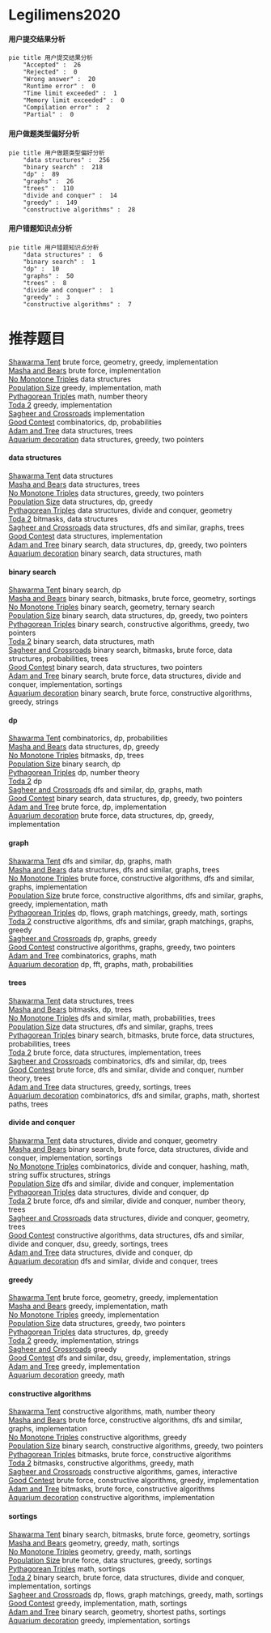 # Legilimens2020
<!-- tabs:start -->
#### **用户提交结果分析**

```mermaid
pie title 用户提交结果分析
    "Accepted" :  26
    "Rejected" :  0
    "Wrong answer" :  20
    "Runtime error" :  0
    "Time limit exceeded" :  1
    "Memory limit exceeded" :  0
    "Compilation error" :  2
    "Partial" :  0
```
#### **用户做题类型偏好分析**

```mermaid
pie title 用户做题类型偏好分析
    "data structures" :  256
    "binary search" :  218
    "dp" :  89
    "graphs" :  26
    "trees" :  110
    "divide and conquer" :  14
    "greedy" :  149
    "constructive algorithms" :  28
```
#### **用户错题知识点分析**

```mermaid
pie title 用户错题知识点分析
    "data structures" :  6
    "binary search" :  1
    "dp" :  10
    "graphs" :  50
    "trees" :  8
    "divide and conquer" :  1
    "greedy" :  3
    "constructive algorithms" :  7
```
<!-- tabs:end -->
# 推荐题目
[Shawarma Tent](http://codeforces.com/problemset/problem/1271/C)		brute force,
                        geometry,
                        greedy,
                        implementation		  
[Masha and Bears](http://codeforces.com/problemset/problem/907/A)		brute force,
                        implementation		  
[No Monotone Triples](http://codeforces.com/problemset/problem/1332/G)		data structures		  
[Population Size](http://codeforces.com/problemset/problem/416/D)		greedy,
                        implementation,
                        math		  
[Pythagorean Triples](http://codeforces.com/problemset/problem/707/C)		math,
                        number theory		  
[Toda 2](http://codeforces.com/problemset/problem/730/A)		greedy,
                        implementation		  
[Sagheer and Crossroads](http://codeforces.com/problemset/problem/812/A)		implementation		  
[Good Contest](http://codeforces.com/problemset/problem/1295/F)		combinatorics,
                        dp,
                        probabilities		  
[Adam and Tree](http://codeforces.com/problemset/problem/442/D)		data structures,
                        trees		  
[Aquarium decoration](http://codeforces.com/problemset/problem/799/E)		data structures,
                        greedy,
                        two pointers		  
<!-- tabs:start -->
#### **data structures**
[Shawarma Tent](http://codeforces.com/problemset/problem/1332/G)		data structures		  
[Masha and Bears](http://codeforces.com/problemset/problem/442/D)		data structures,
                        trees		  
[No Monotone Triples](http://codeforces.com/problemset/problem/799/E)		data structures,
                        greedy,
                        two pointers		  
[Population Size](http://codeforces.com/problemset/problem/675/E)		data structures,
                        dp,
                        greedy		  
[Pythagorean Triples](http://codeforces.com/problemset/problem/678/F)		data structures,
                        divide and conquer,
                        geometry		  
[Toda 2](http://codeforces.com/problemset/problem/1093/G)		bitmasks,
                        data structures		  
[Sagheer and Crossroads](http://codeforces.com/problemset/problem/343/D)		data structures,
                        dfs and similar,
                        graphs,
                        trees		  
[Good Contest](http://codeforces.com/problemset/problem/1263/E)		data structures,
                        implementation		  
[Adam and Tree](http://codeforces.com/problemset/problem/1492/C)		binary search,
                        data structures,
                        dp,
                        greedy,
                        two pointers		  
[Aquarium decoration](http://codeforces.com/problemset/problem/1490/G)		binary search,
                        data structures,
                        math		  
#### **binary search**
[Shawarma Tent](http://codeforces.com/problemset/problem/713/E)		binary search,
                        dp		  
[Masha and Bears](http://codeforces.com/problemset/problem/333/E)		binary search,
                        bitmasks,
                        brute force,
                        geometry,
                        sortings		  
[No Monotone Triples](http://codeforces.com/problemset/problem/1059/D)		binary search,
                        geometry,
                        ternary search		  
[Population Size](http://codeforces.com/problemset/problem/1492/C)		binary search,
                        data structures,
                        dp,
                        greedy,
                        two pointers		  
[Pythagorean Triples](http://codeforces.com/problemset/problem/1463/D)		binary search,
                        constructive algorithms,
                        greedy,
                        two pointers		  
[Toda 2](http://codeforces.com/problemset/problem/1490/G)		binary search,
                        data structures,
                        math		  
[Sagheer and Crossroads](http://codeforces.com/problemset/problem/1479/D)		binary search,
                        bitmasks,
                        brute force,
                        data structures,
                        probabilities,
                        trees		  
[Good Contest](http://codeforces.com/problemset/problem/1436/E)		binary search,
                        data structures,
                        two pointers		  
[Adam and Tree](http://codeforces.com/problemset/problem/1461/D)		binary search,
                        brute force,
                        data structures,
                        divide and conquer,
                        implementation,
                        sortings		  
[Aquarium decoration](http://codeforces.com/problemset/problem/1493/C)		binary search,
                        brute force,
                        constructive algorithms,
                        greedy,
                        strings		  
#### **dp**
[Shawarma Tent](http://codeforces.com/problemset/problem/1295/F)		combinatorics,
                        dp,
                        probabilities		  
[Masha and Bears](http://codeforces.com/problemset/problem/675/E)		data structures,
                        dp,
                        greedy		  
[No Monotone Triples](http://codeforces.com/problemset/problem/599/E)		bitmasks,
                        dp,
                        trees		  
[Population Size](http://codeforces.com/problemset/problem/713/E)		binary search,
                        dp		  
[Pythagorean Triples](http://codeforces.com/problemset/problem/264/B)		dp,
                        number theory		  
[Toda 2](https://codeforces.com/contest/434/problem/C)		dp		  
[Sagheer and Crossroads](https://codeforces.com/contest/1345/problem/E)		dfs and similar,
                        dp,
                        graphs,
                        math		  
[Good Contest](http://codeforces.com/problemset/problem/1492/C)		binary search,
                        data structures,
                        dp,
                        greedy,
                        two pointers		  
[Adam and Tree](https://codeforces.com/contest/1457/problem/C)		brute force,
                        dp,
                        implementation		  
[Aquarium decoration](http://codeforces.com/problemset/problem/1491/C)		brute force,
                        data structures,
                        dp,
                        greedy,
                        implementation		  
#### **graph**
[Shawarma Tent](https://codeforces.com/contest/1345/problem/E)		dfs and similar,
                        dp,
                        graphs,
                        math		  
[Masha and Bears](http://codeforces.com/problemset/problem/343/D)		data structures,
                        dfs and similar,
                        graphs,
                        trees		  
[No Monotone Triples](http://codeforces.com/problemset/problem/1494/F)		brute force,
                        constructive algorithms,
                        dfs and similar,
                        graphs,
                        implementation		  
[Population Size](http://codeforces.com/problemset/problem/1487/C)		brute force,
                        constructive algorithms,
                        dfs and similar,
                        graphs,
                        greedy,
                        implementation,
                        math		  
[Pythagorean Triples](http://codeforces.com/problemset/problem/1437/C)		dp,
                        flows,
                        graph matchings,
                        greedy,
                        math,
                        sortings		  
[Toda 2](http://codeforces.com/problemset/problem/1470/D)		constructive algorithms,
                        dfs and similar,
                        graph matchings,
                        graphs,
                        greedy		  
[Sagheer and Crossroads](http://codeforces.com/problemset/problem/1476/C)		dp,
                        graphs,
                        greedy		  
[Good Contest](http://codeforces.com/problemset/problem/1304/D)		constructive algorithms,
                        graphs,
                        greedy,
                        two pointers		  
[Adam and Tree](http://codeforces.com/problemset/problem/1475/C)		combinatorics,
                        graphs,
                        math		  
[Aquarium decoration](http://codeforces.com/problemset/problem/553/E)		dp,
                        fft,
                        graphs,
                        math,
                        probabilities		  
#### **trees**
[Shawarma Tent](http://codeforces.com/problemset/problem/442/D)		data structures,
                        trees		  
[Masha and Bears](http://codeforces.com/problemset/problem/599/E)		bitmasks,
                        dp,
                        trees		  
[No Monotone Triples](http://codeforces.com/problemset/problem/696/B)		dfs and similar,
                        math,
                        probabilities,
                        trees		  
[Population Size](http://codeforces.com/problemset/problem/343/D)		data structures,
                        dfs and similar,
                        graphs,
                        trees		  
[Pythagorean Triples](http://codeforces.com/problemset/problem/1479/D)		binary search,
                        bitmasks,
                        brute force,
                        data structures,
                        probabilities,
                        trees		  
[Toda 2](http://codeforces.com/problemset/problem/1511/C)		brute force,
                        data structures,
                        implementation,
                        trees		  
[Sagheer and Crossroads](http://codeforces.com/problemset/problem/1499/F)		combinatorics,
                        dfs and similar,
                        dp,
                        trees		  
[Good Contest](http://codeforces.com/problemset/problem/1491/E)		brute force,
                        dfs and similar,
                        divide and conquer,
                        number theory,
                        trees		  
[Adam and Tree](http://codeforces.com/problemset/problem/1466/D)		data structures,
                        greedy,
                        sortings,
                        trees		  
[Aquarium decoration](http://codeforces.com/problemset/problem/1495/D)		combinatorics,
                        dfs and similar,
                        graphs,
                        math,
                        shortest paths,
                        trees		  
#### **divide and conquer**
[Shawarma Tent](http://codeforces.com/problemset/problem/678/F)		data structures,
                        divide and conquer,
                        geometry		  
[Masha and Bears](http://codeforces.com/problemset/problem/1461/D)		binary search,
                        brute force,
                        data structures,
                        divide and conquer,
                        implementation,
                        sortings		  
[No Monotone Triples](http://codeforces.com/problemset/problem/1466/G)		combinatorics,
                        divide and conquer,
                        hashing,
                        math,
                        string suffix structures,
                        strings		  
[Population Size](http://codeforces.com/problemset/problem/1490/D)		dfs and similar,
                        divide and conquer,
                        implementation		  
[Pythagorean Triples](https://codeforces.com/contest/1483/problem/C)		data structures,
                        divide and conquer,
                        dp		  
[Toda 2](http://codeforces.com/problemset/problem/1491/E)		brute force,
                        dfs and similar,
                        divide and conquer,
                        number theory,
                        trees		  
[Sagheer and Crossroads](http://codeforces.com/problemset/problem/1303/G)		data structures,
                        divide and conquer,
                        geometry,
                        trees		  
[Good Contest](http://codeforces.com/problemset/problem/1494/D)		constructive algorithms,
                        data structures,
                        dfs and similar,
                        divide and conquer,
                        dsu,
                        greedy,
                        sortings,
                        trees		  
[Adam and Tree](http://codeforces.com/problemset/problem/1482/E)		data structures,
                        divide and conquer,
                        dp		  
[Aquarium decoration](http://codeforces.com/problemset/problem/566/C)		dfs and similar,
                        divide and conquer,
                        trees		  
#### **greedy**
[Shawarma Tent](http://codeforces.com/problemset/problem/1271/C)		brute force,
                        geometry,
                        greedy,
                        implementation		  
[Masha and Bears](http://codeforces.com/problemset/problem/416/D)		greedy,
                        implementation,
                        math		  
[No Monotone Triples](http://codeforces.com/problemset/problem/730/A)		greedy,
                        implementation		  
[Population Size](http://codeforces.com/problemset/problem/799/E)		data structures,
                        greedy,
                        two pointers		  
[Pythagorean Triples](http://codeforces.com/problemset/problem/675/E)		data structures,
                        dp,
                        greedy		  
[Toda 2](https://codeforces.com/contest/1086/problem/C)		greedy,
                        implementation,
                        strings		  
[Sagheer and Crossroads](http://codeforces.com/problemset/problem/1474/A)		greedy		  
[Good Contest](http://codeforces.com/problemset/problem/1332/C)		dfs and similar,
                        dsu,
                        greedy,
                        implementation,
                        strings		  
[Adam and Tree](http://codeforces.com/problemset/problem/1252/H)		greedy,
                        implementation		  
[Aquarium decoration](http://codeforces.com/problemset/problem/50/A)		greedy,
                        math		  
#### **constructive algorithms**
[Shawarma Tent](http://codeforces.com/problemset/problem/1110/C)		constructive algorithms,
                        math,
                        number theory		  
[Masha and Bears](http://codeforces.com/problemset/problem/1494/F)		brute force,
                        constructive algorithms,
                        dfs and similar,
                        graphs,
                        implementation		  
[No Monotone Triples](http://codeforces.com/problemset/problem/1493/A)		constructive algorithms,
                        greedy		  
[Population Size](http://codeforces.com/problemset/problem/1463/D)		binary search,
                        constructive algorithms,
                        greedy,
                        two pointers		  
[Pythagorean Triples](https://codeforces.com/contest/1456/problem/B)		bitmasks,
                        brute force,
                        constructive algorithms		  
[Toda 2](http://codeforces.com/problemset/problem/1492/D)		bitmasks,
                        constructive algorithms,
                        greedy,
                        math		  
[Sagheer and Crossroads](https://codeforces.com/contest/1504/problem/D)		constructive algorithms,
                        games,
                        interactive		  
[Good Contest](https://codeforces.com/contest/1483/problem/A)		brute force,
                        constructive algorithms,
                        greedy,
                        implementation		  
[Adam and Tree](https://codeforces.com/contest/1457/problem/D)		bitmasks,
                        brute force,
                        constructive algorithms		  
[Aquarium decoration](http://codeforces.com/problemset/problem/1513/A)		constructive algorithms,
                        implementation		  
#### **sortings**
[Shawarma Tent](http://codeforces.com/problemset/problem/333/E)		binary search,
                        bitmasks,
                        brute force,
                        geometry,
                        sortings		  
[Masha and Bears](https://codeforces.com/contest/1496/problem/C)		geometry,
                        greedy,
                        math,
                        sortings		  
[No Monotone Triples](http://codeforces.com/problemset/problem/1495/A)		geometry,
                        greedy,
                        math,
                        sortings		  
[Population Size](http://codeforces.com/problemset/problem/1497/A)		brute force,
                        data structures,
                        greedy,
                        sortings		  
[Pythagorean Triples](http://codeforces.com/problemset/problem/1427/A)		math,
                        sortings		  
[Toda 2](http://codeforces.com/problemset/problem/1461/D)		binary search,
                        brute force,
                        data structures,
                        divide and conquer,
                        implementation,
                        sortings		  
[Sagheer and Crossroads](http://codeforces.com/problemset/problem/1437/C)		dp,
                        flows,
                        graph matchings,
                        greedy,
                        math,
                        sortings		  
[Good Contest](http://codeforces.com/problemset/problem/1473/A)		greedy,
                        implementation,
                        math,
                        sortings		  
[Adam and Tree](http://codeforces.com/problemset/problem/1486/B)		binary search,
                        geometry,
                        shortest paths,
                        sortings		  
[Aquarium decoration](http://codeforces.com/problemset/problem/1480/B)		greedy,
                        implementation,
                        sortings		  
<!-- tabs:end -->
